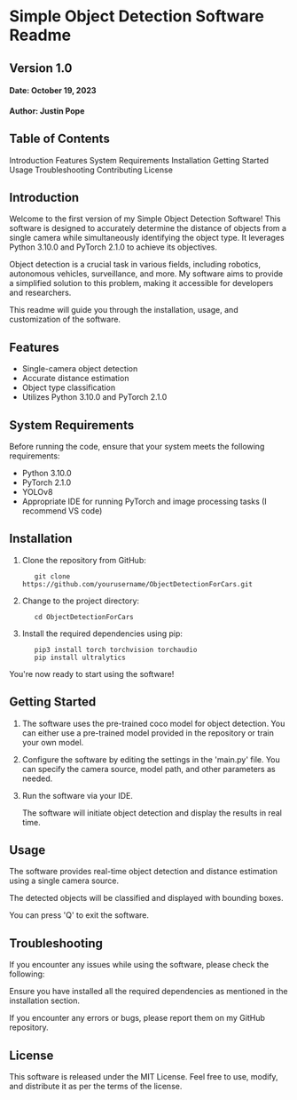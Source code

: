 # Simple Object Detection Software Readme
## Version 1.0
#### Date: October 19, 2023

#### Author: Justin Pope

## Table of Contents
Introduction
Features
System Requirements
Installation
Getting Started
Usage
Troubleshooting
Contributing
License
## Introduction
Welcome to the first version of my Simple Object Detection Software! This software is designed to accurately determine the distance of objects from a single camera while simultaneously identifying the object type. It leverages Python 3.10.0 and PyTorch 2.1.0 to achieve its objectives.

Object detection is a crucial task in various fields, including robotics, autonomous vehicles, surveillance, and more. My software aims to provide a simplified solution to this problem, making it accessible for developers and researchers.

This readme will guide you through the installation, usage, and customization of the software.

## Features
- Single-camera object detection
- Accurate distance estimation
- Object type classification
- Utilizes Python 3.10.0 and PyTorch 2.1.0
## System Requirements
Before running the code, ensure that your system meets the following requirements:

- Python 3.10.0
- PyTorch 2.1.0
- YOLOv8
- Appropriate IDE for running PyTorch and image processing tasks (I recommend VS code)
## Installation
1. Clone the repository from GitHub:

          git clone https://github.com/yourusername/ObjectDetectionForCars.git

2. Change to the project directory:

          cd ObjectDetectionForCars

3. Install the required dependencies using pip:

          pip3 install torch torchvision torchaudio
          pip install ultralytics

You're now ready to start using the software!

## Getting Started
1. The software uses the pre-trained coco model for object detection. You can either use a pre-trained model provided in the repository or train your own model.

2. Configure the software by editing the settings in the 'main.py' file. You can specify the camera source, model path, and other parameters as needed.

3. Run the software via your IDE.

   The software will initiate object detection and display the results in real time.

## Usage
The software provides real-time object detection and distance estimation using a single camera source.

The detected objects will be classified and displayed with bounding boxes.

You can press 'Q' to exit the software.

## Troubleshooting
If you encounter any issues while using the software, please check the following:

Ensure you have installed all the required dependencies as mentioned in the installation section.

If you encounter any errors or bugs, please report them on my GitHub repository.

## License
This software is released under the MIT License. Feel free to use, modify, and distribute it as per the terms of the license.
